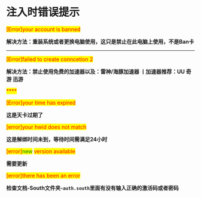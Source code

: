 # 注入时错误提示

<mark style="color:red;">\[Error]your account is banned</mark>

**解决方法：重装系统或者更换电脑使用，这只是禁止在此电脑上使用，不是Ban卡**

****

<mark style="color:red;">\[Error]failed to create conncetion 2</mark>

**解决方法：禁止使用免费的加速器以及：雷神/海豚加速器 丨加速器推荐：UU 奇游 迅游**

<mark style="color:red;">****</mark>

<mark style="color:red;">\[Error]your time has expired</mark>

**这是天卡过期了**



<mark style="color:red;">\[error]your hwid does not match</mark>

**这是解绑时间未到，等待时间需满足24小时**



<mark style="color:red;">\[error]</mark><mark style="color:green;">new</mark> <mark style="color:red;">version available</mark>

**需要更新**



<mark style="color:red;">\[error]there has been an error</mark>

**检查文档-South文件夹-`auth.south`里面有没有输入正确的激活码或者密码**
